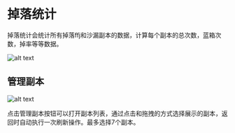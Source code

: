 # 掉落统计

掉落统计会统计所有掉落ffj和沙漏副本的数据，计算每个副本的总次数，蓝箱次数，掉率等等数据。

![alt text](/assets/drop/img1.png)

## 管理副本

![alt text](/assets/drop/img2.gif)

点击管理副本按钮可以打开副本列表，通过点击和拖拽的方式选择展示的副本，返回时自动执行一次刷新操作。最多选择7个副本。
